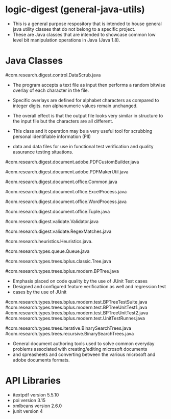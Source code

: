 # logic-digest (general-java-utils)

* This is a general purpose respository that is intended to house general java utility classes that do not belong to a specific project.
* These are Java classes that are intended to showcase common low level bit manipulation operations in Java (Java 1.8).

# Java Classes
#com.research.digest.control.DataScrub.java
 * The program accepts a text file as input then performs a random bitwise overlay of each character in the file. 
 * Specific overlays are defined for alphabet characters as compared to integer digits. non alphanumeric values remain unchanged.
 * The overall effect is that the output file looks very similar in structure to the input file but the characters are all different. 
 
 * This class and it operation may be a very useful tool for scrubbing personal identifiable information (PII)
 * data and data files for use in functional test verification and quality assurance testing situations.  

#com.research.digest.document.adobe.PDFCustomBuilder.java

#com.research.digest.document.adobe.PDFMakerUtil.java

#com.research.digest.document.office.Common.java

#com.research.digest.document.office.ExcelProcess.java

#com.research.digest.document.office.WordProcess.java

#com.research.digest.document.office.Tuple.java

#com.research.digest.validate.Validator.java

#com.research.digest.validate.RegexMatches.java

#com.research.heuristics.Heuristics.java.

#com.research.types.queue.Queue.java

#com.research.types.trees.bplus.classic.Tree.java

#com.research.types.trees.bplus.modern.BPTree.java

* Emphasis placed on code quality by the use of JUnit Test cases
* Designed and configured feature verificatiion as well and regression test 
* cases by the use of JUnit 

#com.research.types.trees.bplus.modern.test.BPTreeTestSuite.java
#com.research.types.trees.bplus.modern.test.BPTreeUnitTest1.java
#com.research.types.trees.bplus.modern.test.BPTreeUnitTest2.java
#com.research.types.trees.bplus.modern.test.UnitTestRunner.java

#com.research.types.trees.iterative.BinarySearchTrees.java
#com.research.types.trees.recursive.BinarySearchTrees.java

 * General document authoring tools used to solve common everyday problems associated with creating/editing microsoft documents 
 * and spreasheets and converting between the various microsoft and adobe documents formats.

# API Libraries
 * itextpdf version 5.5.10
 * poi version 3.15
 * xmlbeans version 2.6.0
 * junit version 4
